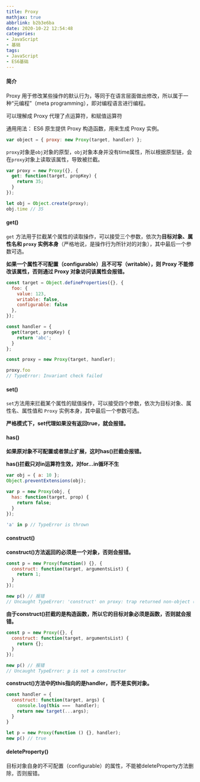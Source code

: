 ```yaml
---
title: Proxy
mathjax: true
abbrlink: b2b3e6ba
date: 2020-10-22 12:54:48
categories:
- JavaScript
- 基础
tags:
- JavaScript
- ES6基础
---
```


#### 简介

Proxy 用于修改某些操作的默认行为，等同于在语言层面做出修改，所以属于一种“元编程”（meta programming），即对编程语言进行编程。

可以理解成 Proxy 代理了点运算符，和赋值运算符

通用用法： ES6 原生提供 Proxy 构造函数，用来生成 Proxy 实例。

```javascript
var object = { proxy: new Proxy(target, handler) };
```

`proxy`对象是`obj`对象的原型，`obj`对象本身并没有time属性，所以根据原型链，会在`proxy`对象上读取该属性，导致被拦截。

```javascript
var proxy = new Proxy({}, {
  get: function(target, propKey) {
    return 35;
  }
});

let obj = Object.create(proxy);
obj.time // 35
```

#### get()

`get` 方法用于拦截某个属性的读取操作，可以接受三个参数，依次为**目标对象、属性名和 `proxy` 实例本身**（严格地说，是操作行为所针对的对象），其中最后一个参数可选。

**如果一个属性不可配置（configurable）且不可写（writable），则 Proxy 不能修改该属性，否则通过 Proxy 对象访问该属性会报错。**

```javascript
const target = Object.defineProperties({}, {
  foo: {
    value: 123,
    writable: false,
    configurable: false
  },
});

const handler = {
  get(target, propKey) {
    return 'abc';
  }
};

const proxy = new Proxy(target, handler);

proxy.foo
// TypeError: Invariant check failed
```

#### set()

`set`方法用来拦截某个属性的赋值操作，可以接受四个参数，依次为目标对象、属性名、属性值和 `Proxy` 实例本身，其中最后一个参数可选。

**严格模式下，set代理如果没有返回true，就会报错。**

#### has()

**如果原对象不可配置或者禁止扩展，这时has()拦截会报错。**

**has()拦截只对in运算符生效，对for...in循环不生**

```javascript
var obj = { a: 10 };
Object.preventExtensions(obj);

var p = new Proxy(obj, {
  has: function(target, prop) {
    return false;
  }
});

'a' in p // TypeError is thrown
```

#### construct()

**construct()方法返回的必须是一个对象，否则会报错。**

```javascript
const p = new Proxy(function() {}, {
  construct: function(target, argumentsList) {
    return 1;
  }
});

new p() // 报错
// Uncaught TypeError: 'construct' on proxy: trap returned non-object ('1')
```

**由于construct()拦截的是构造函数，所以它的目标对象必须是函数，否则就会报错。**

```javascript
const p = new Proxy({}, {
  construct: function(target, argumentsList) {
    return {};
  }
});

new p() // 报错
// Uncaught TypeError: p is not a constructor
```

**construct()方法中的this指向的是handler，而不是实例对象。**

```javascript
const handler = {
  construct: function(target, args) {
    console.log(this ===  handler);
    return new target(...args);
  }
}

let p = new Proxy(function () {}, handler);
new p() // true
```

#### deleteProperty()

目标对象自身的不可配置（configurable）的属性，不能被deleteProperty方法删除，否则报错。

